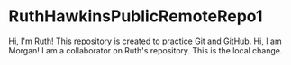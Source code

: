 # RuthHawkinsPublicRemoteRepo1

Hi, I'm Ruth! This repository is created to practice Git and GitHub. 
Hi, I am Morgan! I am a collaborator on Ruth's repository. 
This is the local change.


